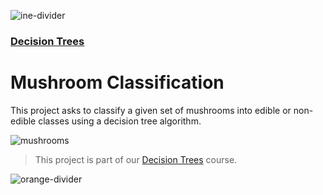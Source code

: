 ![ine-divider](https://user-images.githubusercontent.com/7065401/92672068-398e8080-f2ee-11ea-82d6-ad53f7feb5c0.png)

### [Decision Trees](https://my.ine.com/course/decision-trees/83fcfd52-f7e4-4fb7-812d-1c57737820d6)

# Mushroom Classification

This project asks to classify a given set of mushrooms into edible or non-edible classes using a decision tree algorithm.

![mushrooms](https://user-images.githubusercontent.com/7065401/112419584-6a725800-8d0a-11eb-8c9a-faaf2ba2a08d.png)

> This project is part of our [Decision Trees](https://my.ine.com/course/decision-trees/83fcfd52-f7e4-4fb7-812d-1c57737820d6) course.

![orange-divider](https://user-images.githubusercontent.com/7065401/92672455-187a5f80-f2ef-11ea-890c-40be9474f7b7.png)